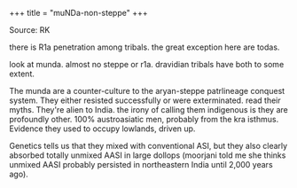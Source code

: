 +++
title = "muNDa-non-steppe"
+++

Source: RK

there is R1a penetration among tribals. the great exception here are todas. 

look at munda. almost no steppe or r1a. dravidian tribals have both to some extent. 

The munda are a counter-culture to the aryan-steppe patrlineage conquest system. They either resisted successfully or were exterminated. read their myths. They're alien to India. the irony of calling them indigenous is they are profoundly other. 100% austroasiatic men, probably from the kra isthmus. Evidence they used to occupy lowlands, driven up.

Genetics tells us that they mixed with conventional ASI, but they also clearly absorbed totally unmixed AASI in large dollops (moorjani told me she thinks unmixed AASI probably persisted in northeastern India until 2,000 years ago).